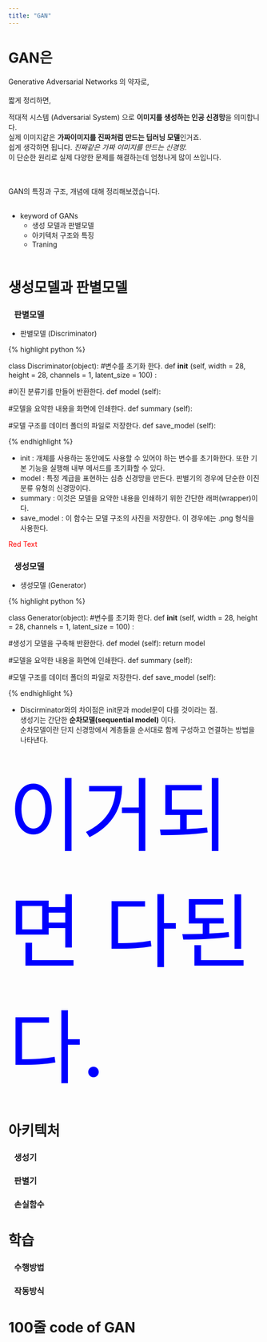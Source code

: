 ```yaml
---
title: "GAN"
---
```


# GAN은<br>
Generative Adversarial Networks 의 약자로,<br><br> 
짧게 정리하면,<br>

적대적 시스템 (Adversarial System) 으로 **이미지를 생성하는 인공 신경망**을 의미합니다.<br>
실제 이미지같은 **가짜이미지를 진짜처럼 만드는 딥러닝 모델**인거죠.<br>
쉽게 생각하면 됩니다. *진짜같은 가짜 이미지를 만드는 신경망.* <br>
이 단순한 원리로 실제 다양한 문제를 해결하는데 엄청나게 많이 쓰입니다.

<br><br>
GAN의 특징과 구조, 개념에 대해 정리해보겠습니다.
<br><br>
* keyword of GANs
  * 생성 모델과 판별모델
  * 아키텍처 구조와 특징
  * Traning
<br><br>

# 생성모델과 판별모델
### &nbsp;&nbsp;&nbsp;판별모델
* 판별모델 (Discriminator)

{% highlight python %}

class Discriminator(object):
  #변수를 초기화 한다.
  def __init__ (self, width = 28, height = 28, channels = 1, latent_size = 100) :

  #이진 분류기를 만들어 반환한다.
  def model (self):

  #모델을 요약한 내용을 화면에 인쇄한다.
  def summary (self):

  #모델 구조를 데이터 폴더의 파일로 저장한다.
  def save_model (self):

{% endhighlight %}
 * init : 개체를 사용하는 동안에도 사용할 수 있어야 하는 변수를 초기화한다. 또한 기본 기능을 실행해 내부 메서드를 초기화할 수 있다.
 * model : 특정 계급을 표현하는 심층 신경망을 만든다. 판별기의 경우에 단순한 이진 분류 유형의 신경망이다.
 * summary : 이것은 모델을 요약한 내용을 인쇄하기 위한 간단한 래퍼(wrapper)이다.
 * save_model : 이 함수는 모델 구조의 사진을 저장한다. 이 경우에는 .png 형식을 사용한다.

<span style="color:red">Red Text</span>

### &nbsp;&nbsp;&nbsp;생성모델
* 생성모델 (Generator)

{% highlight python %}

class Generator(object):
  #변수를 초기화 한다.
  def __init__ (self, width = 28, height = 28, channels = 1, latent_size = 100) :

  #생성기 모델을 구축해 반환한다.
  def model (self):
      return model

  #모델을 요약한 내용을 화면에 인쇄한다.
  def summary (self):

  #모델 구조를 데이터 폴더의 파일로 저장한다.
  def save_model (self):

{% endhighlight %}

 * Discirminator와의 차이점은 init문과 model문이 다를 것이라는 점.<br>
 생성기는 간단한 **순차모델(sequential model)** 이다.<br>
 순차모델이란 단지 신경망에서 계층들을 순서대로 함께 구성하고 연결하는 방법을 나타낸다.

<span style="color:blue; font-size:10rem;">이거되면 다된다.</span>

# 아키텍처
### &nbsp;&nbsp;&nbsp;생성기
### &nbsp;&nbsp;&nbsp;판별기
### &nbsp;&nbsp;&nbsp;손실함수
# 학습
### &nbsp;&nbsp;&nbsp;수행방법
### &nbsp;&nbsp;&nbsp;작동방식
# 100줄 code of GAN

